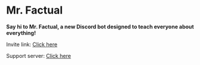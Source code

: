 # Mr. Factual
**Say hi to Mr. Factual, a new Discord bot designed to teach everyone about everything!**

Invite link: [Click here](https://discord.com/oauth2/authorize?client_id=812869459374243872&scope=bot&permissions=379968)

Support server: [Click here](https://discord.gg/yXkB68EA8S)
